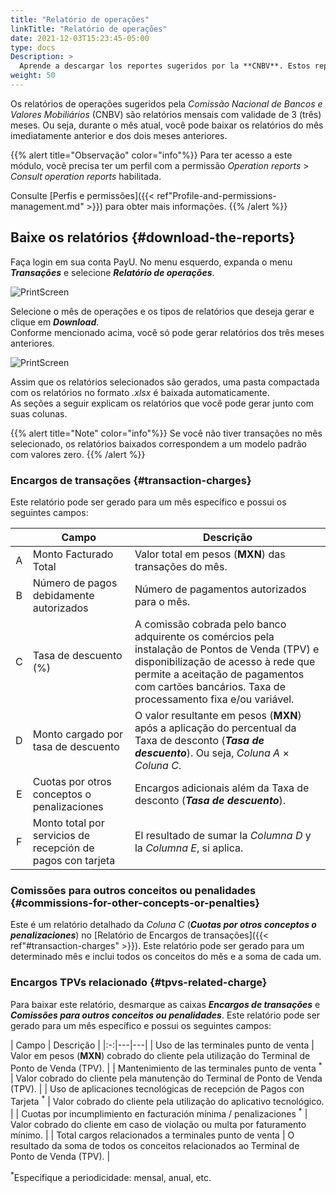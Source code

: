 ```yaml
---
title: "Relatório de operações"
linkTitle: "Relatório de operações"
date: 2021-12-03T15:23:45-05:00
type: docs
Description: >
  Aprende a descargar los reportes sugeridos por la **CNBV**. Estos reportes están disponibles para comercios en México.
weight: 50
---
```

Os relatórios de operações sugeridos pela _Comissão Nacional de Bancos e Valores Mobiliários_ (CNBV) são relatórios mensais com validade de 3 (três) meses. Ou seja, durante o mês atual, você pode baixar os relatórios do mês imediatamente anterior e dos dois meses anteriores.

{{% alert title="Observação" color="info"%}}
Para ter acesso a este módulo, você precisa ter um perfil com a permissão _Operation reports_ > _Consult operation reports_ habilitada.

Consulte [Perfis e permissões]({{< ref"Profile-and-permissions-management.md" >}}) para obter mais informações.
{{% /alert %}}

## Baixe os relatórios {#download-the-reports}
Faça login em sua conta PayU. No menu esquerdo, expanda o menu _**Transações**_ e selecione _**Relatório de operações**_.

![PrintScreen](/assets/OperationReports/OperationReports_01_es.png)

Selecione o mês de operações e os tipos de relatórios que deseja gerar e clique em _**Download**_. <br> Conforme mencionado acima, você só pode gerar relatórios dos três meses anteriores.

![PrintScreen](/assets/OperationReports/OperationReports_02_es.png)

Assim que os relatórios selecionados são gerados, uma pasta compactada com os relatórios no formato _.xlsx_ é baixada automaticamente.<br>As seções a seguir explicam os relatórios que você pode gerar junto com suas colunas.

{{% alert title="Note" color="info"%}}
Se você não tiver transações no mês selecionado, os relatórios baixados correspondem a um modelo padrão com valores zero.
{{% /alert %}}

### Encargos de transações {#transaction-charges}
Este relatório pode ser gerado para um mês específico e possui os seguintes campos:

| | Campo | Descrição |
|:-:|---|---|
| A | Monto Facturado Total | Valor total em pesos (**MXN**) das transações do mês. |
| B | Número de pagos debidamente autorizados | Número de pagamentos autorizados para o mês. |
| C | Tasa de descuento (%) | A comissão cobrada pelo banco adquirente os comércios pela instalação de Pontos de Venda (TPV) e disponibilização de acesso à rede que permite a aceitação de pagamentos com cartões bancários. Taxa de processamento fixa e/ou variável. |
| D | Monto cargado por tasa de descuento | O valor resultante em pesos (**MXN**) após a aplicação do percentual da Taxa de desconto (_**Tasa de descuento**_). Ou seja, _Coluna A_ × _Coluna C_. |
| E | Cuotas por otros conceptos o penalizaciones | Encargos adicionais além da Taxa de desconto (_**Tasa de descuento**_). |
| F | Monto total por servicios de recepción de pagos con tarjeta | El resultado de sumar la _Columna D_ y la _Columna E_, si aplica. |

### Comissões para outros conceitos ou penalidades {#commissions-for-other-concepts-or-penalties}
Este é um relatório detalhado da _Coluna C_ (_**Cuotas por otros conceptos o penalizaciones**_) no [Relatório de Encargos de transações]({{< ref"#transaction-charges" >}}). Este relatório pode ser gerado para um determinado mês e inclui todos os conceitos do mês e a soma de cada um.

### Encargos TPVs relacionado {#tpvs-related-charge}
Para baixar este relatório, desmarque as caixas _**Encargos de transações**_ e _**Comissões para outros conceitos ou penalidades**_. Este relatório pode ser gerado para um mês específico e possui os seguintes campos:

| Campo | Descrição |
|:-:|---|---|
| Uso de las terminales punto de venta | Valor em pesos (**MXN**) cobrado do cliente pela utilização do Terminal de Ponto de Venda (TPV). |
| Mantenimiento de las terminales punto de venta <sup>\*</sup> | Valor cobrado do cliente pela manutenção do Terminal de Ponto de Venda (TPV). |
| Uso de aplicaciones tecnológicas de recepción de Pagos con Tarjeta <sup>\*</sup> | Valor cobrado do cliente pela utilização do aplicativo tecnológico. |
| Cuotas por incumplimiento en facturación mínima / penalizaciones <sup>\*</sup> | Valor cobrado do cliente em caso de violação ou multa por faturamento mínimo. |
| Total cargos relacionados a terminales punto de venta | O resultado da soma de todos os conceitos relacionados ao Terminal de Ponto de Venda (TPV). |

<sup>\*</sup>Especifique a periodicidade: mensal, anual, etc.
